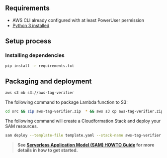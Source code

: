 ## Requirements

* AWS CLI already configured with at least PowerUser permission
* [Python 3 installed](https://www.python.org/downloads/)

## Setup process

### Installing dependencies

```bash
pip install -r requirements.txt
```

## Packaging and deployment

```bash
aws s3 mb s3://aws-tag-verifier
```

The following command to package Lambda function to S3:

```bash
cd src && zip aws-tag-verifier.zip  * && aws s3 cp aws-tag-verifier.zip s3://aws-tag-verifier/src/tagreporter.zip
```

The following command will create a Cloudformation Stack and deploy your SAM resources.

```bash
sam deploy --template-file template.yaml --stack-name aws-tag-verifier
```

> **See [Serverless Application Model (SAM) HOWTO Guide](https://github.com/awslabs/serverless-application-model/blob/master/HOWTO.md) for more details in how to get started.**
